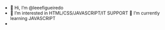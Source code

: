 - 👋 Hi, I’m @leeefigueiredo
- 👀 I’m interested in HTML/CSS/JAVASCRIPT/IT SUPPORT
  🌱 I’m currently learning JAVASCRIPT
- 

<!---
leeefigueiredo/leeefigueiredo is a ✨ special ✨ repository because its `README.md` (this file) appears on your GitHub profile.
You can click the Preview link to take a look at your changes.
--->
